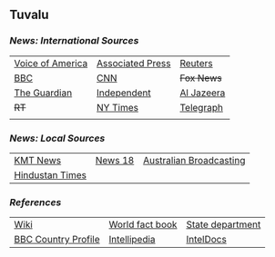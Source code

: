 ## Tuvalu ##

### _News: International Sources_ ###
|   |   |   |
| --- | --- | --- |
| [Voice of America](https://www.voanews.com/search?search_api_fulltext=Tuvalu&type=1&sort_by=publication_time) | [Associated Press](https://apnews.com/Tuvalu) | [Reuters](https://www.reuters.com/search/news?sortBy=&dateRange=&blob=tuvalu) |
| [BBC](https://www.bbc.com/news/topics/cq23pdgvgg2t/tuvalu) | [CNN](https://www.cnn.com/search/?q=Tuvalu&size=10&type=article) | ~~Fox News~~ |
| [The Guardian](https://www.theguardian.com/world/tuvalu) | [Independent](https://www.independent.co.uk/topic/tuvalu) | [Al Jazeera](https://www.aljazeera.com/topics/country/Tuvalu.html) |
| ~~RT~~ | [NY Times](https://www.nytimes.com/topic/destination/tuvalu?searchResultPosition=0) | [Telegraph](https://www.telegraph.co.uk/tuvalu/) |
|  |  |  |

### _News: Local Sources_ ###
|   |   |   |
| --- | --- | --- |
| [KMT News](https://kmt.news/) | [News 18](https://www.news18.com/newstopics/tuvalu.html) | [Australian Broadcasting](https://www.abc.net.au/news/topic/tuvalu) |
| [Hindustan Times](https://www.hindustantimes.com/topic/tuvalu) |  |  |


### _References_ ###
|   |   |   |
| --- | --- | --- |
| [Wiki](https://en.wikipedia.org/wiki/Tuvalu) | [World fact book](https://www.cia.gov/library/publications/resources/the-world-factbook/geos/tv.html) | [State department](https://www.state.gov/countries-areas/tuvalu/) |
| [BBC Country Profile](https://www.bbc.com/news/world-asia-pacific-16340072) | [Intellipedia](https://intellipedia.intelink.gov/wiki/Tuvalu) | [IntelDocs](https://inteldocs.intelink.gov/search/folder?q=Tuvalu) |
